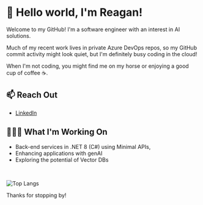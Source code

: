 # 👋 Hello world, I'm Reagan!

Welcome to my GitHub! I'm a software engineer with an interest in AI solutions.

Much of my recent work lives in private Azure DevOps repos, so my GitHub commit activity might look quiet, but I'm definitely busy coding in the cloud!

When I'm not coding, you might find me on my horse or enjoying a good cup of coffee ☕.



## 📫 Reach Out

- [LinkedIn](https://in.linkedin.com/in/reaganbarrington)

## 👩🏻‍💻 What I'm Working On
- Back-end services in .NET 8 (C#) using Minimal APIs,
- Enhancing applications with genAI
- Exploring the potential of Vector DBs

<br>
  
![Top Langs](https://github-readme-stats.vercel.app/api/top-langs/?username=ReBarrington&layout=compact&theme=dark)

Thanks for stopping by!

